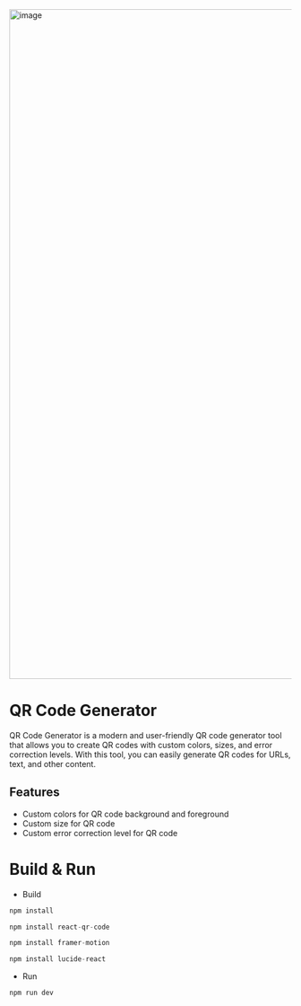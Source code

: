 <img width="2534" height="1193" alt="image" src="https://github.com/user-attachments/assets/ccbe72ca-b8a0-4214-ab06-e7d149421320" />

# QR Code Generator

QR Code Generator is a modern and user-friendly QR code generator tool that allows you to create QR codes with custom colors, sizes, and error correction levels. With this tool, you can easily generate QR codes for URLs, text, and other content.

## Features

- Custom colors for QR code background and foreground
- Custom size for QR code
- Custom error correction level for QR code

# Build & Run 

- Build 

```js
npm install 

npm install react-qr-code

npm install framer-motion

npm install lucide-react

```

- Run

```js
npm run dev
```


